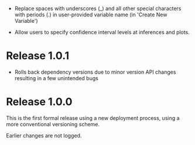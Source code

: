 - Replace spaces with underscores (\_) and all other special characters with periods (.) in user-provided variable name (in 'Create New Variable')

- Allow users to specify confidence interval levels at inferences and plots.

# Release 1.0.1

- Rolls back dependency versions due to minor version API changes resulting in a few unintended bugs

# Release 1.0.0

This is the first formal release using a new deployment process, using a more conventional versioning scheme.

Earlier changes are not logged.
